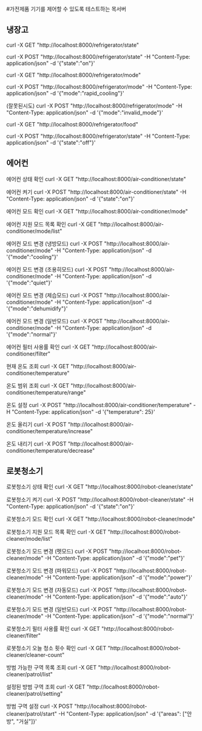 #가전제품 기기를 제어할 수 있도록 테스트하는 목서버


## 냉장고
curl -X GET "http://localhost:8000/refrigerator/state"

curl -X POST "http://localhost:8000/refrigerator/state" -H "Content-Type: application/json" -d '{"state":"on"}'

curl -X GET "http://localhost:8000/refrigerator/mode"

curl -X POST "http://localhost:8000/refrigerator/mode" -H "Content-Type: application/json" -d '{"mode":"rapid_cooling"}'

(잘못된시도)
curl -X POST "http://localhost:8000/refrigerator/mode" -H "Content-Type: application/json" -d '{"mode":"invalid_mode"}'

curl -X GET "http://localhost:8000/refrigerator/food"

curl -X POST "http://localhost:8000/refrigerator/state" -H "Content-Type: application/json" -d '{"state":"off"}'


## 에어컨
에어컨 상태 확인
curl -X GET "http://localhost:8000/air-conditioner/state"

에어컨 켜기
curl -X POST "http://localhost:8000/air-conditioner/state" -H "Content-Type: application/json" -d '{"state":"on"}'

에어컨 모드 확인
curl -X GET "http://localhost:8000/air-conditioner/mode"

에어컨 지원 모드 목록 확인
curl -X GET "http://localhost:8000/air-conditioner/mode/list"

에어컨 모드 변경 (냉방모드)
curl -X POST "http://localhost:8000/air-conditioner/mode" -H "Content-Type: application/json" -d '{"mode":"cooling"}'

에어컨 모드 변경 (조용히모드)
curl -X POST "http://localhost:8000/air-conditioner/mode" -H "Content-Type: application/json" -d '{"mode":"quiet"}'

에어컨 모드 변경 (제습모드)
curl -X POST "http://localhost:8000/air-conditioner/mode" -H "Content-Type: application/json" -d '{"mode":"dehumidify"}'

에어컨 모드 변경 (일반모드)
curl -X POST "http://localhost:8000/air-conditioner/mode" -H "Content-Type: application/json" -d '{"mode":"normal"}'

에어컨 필터 사용률 확인
curl -X GET "http://localhost:8000/air-conditioner/filter"

현재 온도 조회
curl -X GET "http://localhost:8000/air-conditioner/temperature"

온도 범위 조회
curl -X GET "http://localhost:8000/air-conditioner/temperature/range"

온도 설정
curl -X POST "http://localhost:8000/air-conditioner/temperature"  -H "Content-Type: application/json" -d '{"temperature": 25}'

온도 올리기
curl -X POST "http://localhost:8000/air-conditioner/temperature/increase"

온도 내리기
curl -X POST "http://localhost:8000/air-conditioner/temperature/decrease"

## 로봇청소기

로봇청소기 상태 확인
curl -X GET "http://localhost:8000/robot-cleaner/state"

로봇청소기 켜기
curl -X POST "http://localhost:8000/robot-cleaner/state" -H "Content-Type: application/json" -d '{"state":"on"}'

로봇청소기 모드 확인
curl -X GET "http://localhost:8000/robot-cleaner/mode"

로봇청소기 지원 모드 목록 확인
curl -X GET "http://localhost:8000/robot-cleaner/mode/list"

로봇청소기 모드 변경 (펫모드)
curl -X POST "http://localhost:8000/robot-cleaner/mode" -H "Content-Type: application/json" -d '{"mode":"pet"}'

로봇청소기 모드 변경 (파워모드)
curl -X POST "http://localhost:8000/robot-cleaner/mode" -H "Content-Type: application/json" -d '{"mode":"power"}'

로봇청소기 모드 변경 (자동모드)
curl -X POST "http://localhost:8000/robot-cleaner/mode" -H "Content-Type: application/json" -d '{"mode":"auto"}'

로봇청소기 모드 변경 (일반모드)
curl -X POST "http://localhost:8000/robot-cleaner/mode" -H "Content-Type: application/json" -d '{"mode":"normal"}'

로봇청소기 필터 사용률 확인
curl -X GET "http://localhost:8000/robot-cleaner/filter"

로봇청소기 오늘 청소 횟수 확인
curl -X GET "http://localhost:8000/robot-cleaner/cleaner-count"

방범 가능한 구역 목록 조회
curl -X GET "http://localhost:8000/robot-cleaner/patrol/list"

설정된 방범 구역 조회
curl -X GET "http://localhost:8000/robot-cleaner/patrol/setting"

방범 구역 설정
curl -X POST "http://localhost:8000/robot-cleaner/patrol/start" -H "Content-Type: application/json" -d '{"areas": ["안방", "거실"]}'